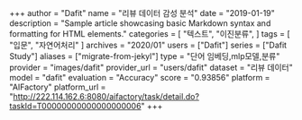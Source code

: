 +++
author = "Dafit"
name = "리뷰 데이터 감성 분석"
date = "2019-01-19"
description = "Sample article showcasing basic Markdown syntax and formatting for HTML elements."
categories = [
    "텍스트",
    "이진분류",
]
tags = [
    "입문",
    "자연어처리"
]
archives = "2020/01"
users = ["Dafit"]
series = ["Dafit Study"]
aliases = ["migrate-from-jekyl"]
type = "단어 임베딩,mlp모델,분류"
provider = "images/dafit"
provider_url = "users/dafit"
dataset = "리뷰 데이터"
model = "dafit"
evaluation = "Accuracy"
score = "0.93856"
platform = "AIFactory"
platform_url = "http://222.114.162.6:8080/aifactory/task/detail.do?taskId=T00000000000000000006"
+++
